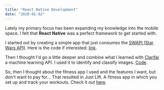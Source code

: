 ```yaml
---
title: "React Native Development"
date: "2020-01-02"
---
```


Lately my primary focus has been expanding my knowledge into the mobile space. I felt that **React Native** was a perfect framework to get started with.

I started out by creating a simple app that just consumes the [SWAPI (Star Wars API)](https://swapi.dev/). Here is the code if interested: [link](https://github.com/wickedwick/swapi-react-native).

Then I thought I'd go a little deeper and combine what I learned with [Clarifai]() a machine learning API. I used it to identify and classify images. [Code](https://github.com/wickedwick/react-native-material-starter/tree/main/services).

So, then I thought about the fitness app I used and the features I want, but don't want to pay for...
That resulted in Just Lift. A fitness app in which you set up and track your workouts. Check it out [here](https://github.com/wickedwick/just-lift).
